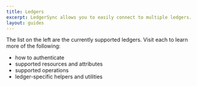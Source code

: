 ```yaml
---
title: Ledgers
excerpt: LedgerSync allows you to easily connect to multiple ledgers.
layout: guides
---
```


The list on the left are the currently supported ledgers.  Visit each to learn more of the following:

- how to authenticate
- supported resources and attributes
- supported operations
- ledger-specific helpers and utilities
